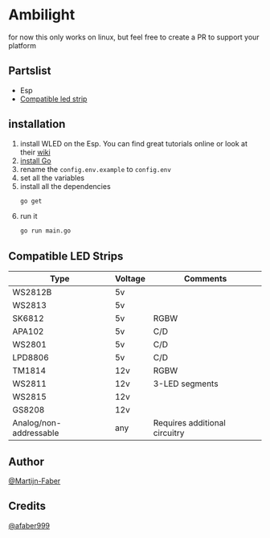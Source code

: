 # Ambilight

for now this only works on linux, but feel free to create a PR to support your platform

## Partslist

- Esp
- [Compatible led strip](#compatible-led-strips)

## installation

1. install WLED on the Esp. You can find great tutorials online or look at their [wiki](https://github.com/Aircoookie/WLED/wiki/)
2. [install Go](https://golang.org/doc/install)
3. rename the `config.env.example` to `config.env`
4. set all the variables
5. install all the dependencies
   ```bash
   go get
   ```
6. run it
   ```bash
   go run main.go
   ```

## Compatible LED Strips

| Type                   | Voltage | Comments                      |
| ---------------------- | ------- | ----------------------------- |
| WS2812B                | 5v      |
| WS2813                 | 5v      |
| SK6812                 | 5v      | RGBW                          |
| APA102                 | 5v      | C/D                           |
| WS2801                 | 5v      | C/D                           |
| LPD8806                | 5v      | C/D                           |
| TM1814                 | 12v     | RGBW                          |
| WS2811                 | 12v     | 3-LED segments                |
| WS2815                 | 12v     |
| GS8208                 | 12v     |
| Analog/non-addressable | any     | Requires additional circuitry |

## Author

[@Martijn-Faber](https://github.com/Martijn-Faber)

## Credits

[@afaber999](https://github.com/afaber999)
